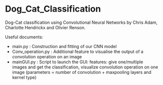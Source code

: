 # Dog_Cat_Classification

Dog-Cat classification using Convolutional Neural Networks by Chris Adam, Charlotte Hendrickx and Olivier Renson.

Useful documents:
  - main.py : Construction and fitting of our CNN model
  - Conv_operation.py : Additional feature to visualise the output of a convolution operation on an image
  - mainGUI.py : Script to launch the GUI: features: give one/multiple images and get the classification, visualize convolution operation on one image (parameters = number of convolution + maxpooling layers and kernel type)


